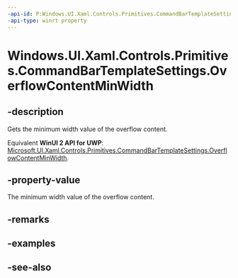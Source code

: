 ```yaml
---
-api-id: P:Windows.UI.Xaml.Controls.Primitives.CommandBarTemplateSettings.OverflowContentMinWidth
-api-type: winrt property
---
```


<!-- Property syntax
public double OverflowContentMinWidth { get; }
-->

# Windows.UI.Xaml.Controls.Primitives.CommandBarTemplateSettings.OverflowContentMinWidth

## -description
Gets the minimum width value of the overflow content.

Equivalent **WinUI 2 API for UWP**: [Microsoft.UI.Xaml.Controls.Primitives.CommandBarTemplateSettings.OverflowContentMinWidth](/windows/winui/api/microsoft.ui.xaml.controls.primitives.commandbartemplatesettings.overflowcontentminwidth).

## -property-value
The minimum width value of the overflow content.

## -remarks

## -examples

## -see-also
